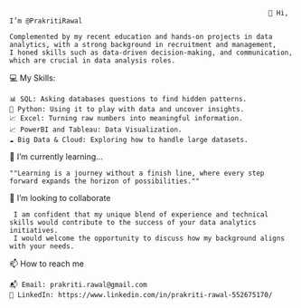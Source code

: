                                                                     👋 Hi, I’m @PrakritiRawal
    
    Complemented by my recent education and hands-on projects in data analytics, with a strong background in recruitment and management,
    I honed skills such as data-driven decision-making, and communication, which are crucial in data analysis roles.

💻 My Skills:
   
    📊 SQL: Asking databases questions to find hidden patterns.
    🐍 Python: Using it to play with data and uncover insights.
    📈 Excel: Turning raw numbers into meaningful information.
    📈 PowerBI and Tableau: Data Visualization.
    ☁️ Big Data & Cloud: Exploring how to handle large datasets.

🌱 I’m currently learning...
    
    ""Learning is a journey without a finish line, where every step forward expands the horizon of possibilities.""

 💞️ I’m looking to collaborate
    
     I am confident that my unique blend of experience and technical skills would contribute to the success of your data analytics initiatives.
     I would welcome the opportunity to discuss how my background aligns with your needs.

📫 How to reach me
   
    📬 Email: prakriti.rawal@gmail.com
    🔗 LinkedIn: https://www.linkedin.com/in/prakriti-rawal-552675170/
  
